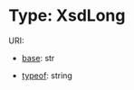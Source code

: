 # Type: XsdLong



URI: []()

* [base](https://w3id.org/linkml/base): str



* [typeof](https://w3id.org/linkml/typeof): string








